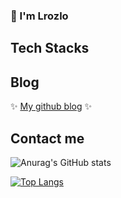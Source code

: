 ### 👋 I'm Lrozlo

## Tech Stacks


## Blog
✨ [My github blog](https://lrozlo.github.io) ✨

## Contact me

![Anurag's GitHub stats](https://github-readme-stats.vercel.app/api?username=Lrozlo&show_icons=true&theme=radical)

[![Top Langs](https://github-readme-stats.vercel.app/api/top-langs/?username=Lrozlo&layout=compact)](https://github.com/Lrozlo/github-readme-stats)

